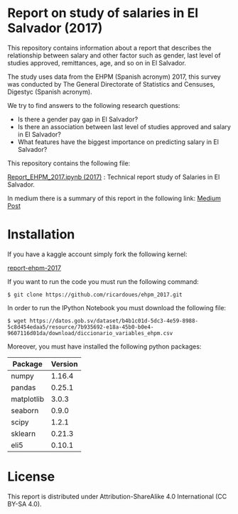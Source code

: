 # Report on study of salaries in El Salvador (2017)

This repository contains information about a report that
describes the relationship between salary and other factor
such as gender, last level of studies approved, remittances, 
age, and so on in El Salvador. 

The study uses data from the EHPM (Spanish acronym) 2017, 
this survey was conducted by The General Directorate of 
Statistics and Censuses, Digestyc (Spanish acronym). 

We try to find answers to the following
research questions: 

* Is there a gender pay gap in El Salvador?
* Is there an association between last level of studies approved and salary in El Salvador?
* What features have the biggest importance on predicting salary in El Salvador? 

This repository contains the following file: 

[Report_EHPM_2017.ipynb (2017)](https://github.com/ricardoues/ehpm_2017/blob/master/Report_EHPM_2017.ipynb) : Technical report study of Salaries in El Salvador.

In medium there is a summary of this report in the following link: 
[Medium Post](https://medium.com/@richardrivers/report-on-study-of-salaries-in-el-salvador-2017-a33d8f1e0866?sk=c3b81a292640f3382a10612775211c47)

# Installation 

If you have a kaggle account simply fork the following kernel:

[report-ehpm-2017](https://www.kaggle.com/ricardorios/report-ehpm-2017)

If you want to run the code you must run the following command: 

```
$ git clone https://github.com/ricardoues/ehpm_2017.git

```

In order to run the IPython Notebook you must download the 
following file: 

```
$ wget https://datos.gob.sv/dataset/b4b1c01d-5dc3-4e59-8988-5c8d454edaa5/resource/7b935692-e18a-45b0-b0e4-9607116d01da/download/diccionario_variables_ehpm.csv
```

Moreover, you must have installed the following python packages: 

| Package | Version |
|---------|---------|
| numpy    | 1.16.4   |
| pandas   | 0.25.1   | 
| matplotlib | 3.0.3  | 
| seaborn  | 0.9.0   |
| scipy    | 1.2.1    |  
| sklearn   | 0.21.3  | 
| eli5      | 0.10.1   |


# License

This report is distributed under Attribution-ShareAlike 4.0 International (CC BY-SA 4.0).

